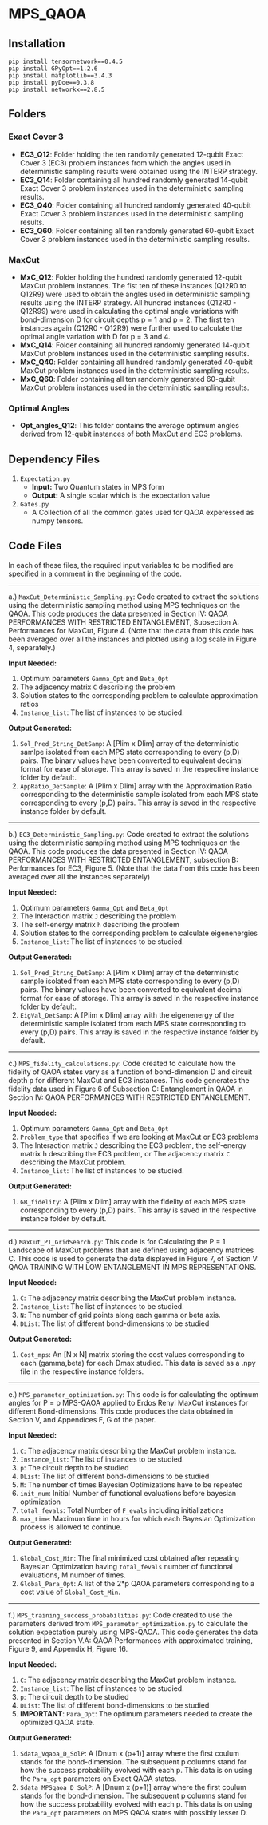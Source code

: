 # MPS_QAOA

## Installation
    pip install tensornetwork==0.4.5
    pip install GPyOpt==1.2.6
    pip install matplotlib==3.4.3
    pip install pyDoe==0.3.8
    pip install networkx==2.8.5

## Folders
### Exact Cover 3
- **EC3_Q12**: Folder holding the ten randomly generated 12-qubit Exact Cover 3 (EC3) problem instances from which the angles used in deterministic sampling results were obtained using the INTERP strategy.
- **EC3_Q14**: Folder containing all hundred randomly generated 14-qubit Exact Cover 3 problem instances used in the deterministic sampling results.
- **EC3_Q40**: Folder containing all hundred randomly generated 40-qubit Exact Cover 3 problem instances used in the deterministic sampling results.
- **EC3_Q60**: Folder containing all ten randomly generated 60-qubit Exact Cover 3 problem instances used in the deterministic sampling results.

### MaxCut
- **MxC_Q12**: Folder holding the hundred randomly generated 12-qubit MaxCut problem instances. The fist ten of these instances (Q12R0 to Q12R9) were used to obtain the angles used in deterministic sampling results using the INTERP strategy. All hundred instances (Q12R0 - Q12R99) were used in calculating the optimal angle variations with bond-dimension D for circuit depths p = 1 and p = 2. The first ten instances again (Q12R0 - Q12R9) were further used to calculate the optimal angle variation with D for p = 3 and 4.
- **MxC_Q14**: Folder containing all hundred randomly generated 14-qubit MaxCut problem instances used in the deterministic sampling results.
- **MxC_Q40**: Folder containing all hundred randomly generated 40-qubit MaxCut problem instances used in the deterministic sampling results.
- **MxC_Q60**: Folder containing all ten randomly generated 60-qubit MaxCut problem instances used in the deterministic sampling results.

### Optimal Angles
- **Opt_angles_Q12**: This folder contains the average optimum angles derived from 12-qubit instances of both MaxCut and EC3 problems.

## Dependency Files
1. `Expectation.py` 
    * **Input:** Two Quantum states in MPS form
    * **Output:** A single scalar which is the expectation value
2. `Gates.py`
    * A Collection of all the common gates used for QAOA experessed as numpy tensors.

## Code Files

In each of these files, the required input variables to be modified are specified in a comment in the beginning of the code.

---

a.) `MaxCut_Deterministic_Sampling.py`: Code created to extract the solutions using the deterministic sampling method using MPS techniques on the QAOA. This code produces the data presented in Section IV: QAOA PERFORMANCES WITH RESTRICTED ENTANGLEMENT, Subsection A: Performances for MaxCut, Figure 4. (Note that the data from this code has been averaged over all the instances and plotted using a log scale in Figure 4, separately.)

**Input Needed:**
1. Optimum parameters `Gamma_Opt` and `Beta_Opt`
2. The adjacency matrix `C` describing the problem
3. Solution states to the corresponding problem to calculate approximation ratios
4. `Instance_list`: The list of instances to be studied.

**Output Generated:**
1. `Sol_Pred_String_DetSamp`: A [Plim x Dlim] array of the deterministic samlpe isolated from each MPS state corresponding to every (p,D) pairs. The binary values have been converted to equivalent decimal format for ease of storage. This array is saved in the respective instance folder by default.
2. `AppRatio_DetSample`: A [Plim x Dlim] array with the Approximation Ratio corresponding to the deterministic sample isolated from each MPS state corresponding to every (p,D) pairs. This array is saved in the respective instance folder by default.
---
b.) `EC3_Deterministic_Sampling.py`: Code created to extract the solutions using the deterministic sampling method using MPS techniques on the QAOA. This code produces the data presented in Section IV: QAOA PERFORMANCES WITH RESTRICTED ENTANGLEMENT, subsection B: Performances for EC3, Figure 5. (Note that the data from this code has been averaged over all the instances separately)

**Input Needed:**

1. Optimum parameters `Gamma_Opt` and `Beta_Opt`
2. The Interaction matrix `J` describing the problem
3. The self-energy matrix `h` describing the problem
4. Solution states to the corresponding problem to calculate eigenenergies
5. `Instance_list`: The list of instances to be studied.

**Output Generated:**

1. `Sol_Pred_String_DetSamp`: A [Plim x Dlim] array of the deterministic sample isolated from each MPS state corresponding to every (p,D) pairs. The binary values have been converted to equivalent decimal format for ease of storage. This array is saved in the respective instance folder by default.
2. `EigVal_DetSamp`: A [Plim x Dlim] array with the eigenenergy of the deterministic sample isolated from each MPS state corresponding to every (p,D) pairs. This array is saved in the respective instance folder by default.
---
c.) `MPS_fidelity_calculations.py`: Code created to calculate how the fidelity of QAOA states vary as a function of bond-dimension D and circuit depth p for different MaxCut and EC3 instances. This code generates the fidelity data used in Figure 6 of Subsection C: Entanglement in QAOA in Section IV: QAOA PERFORMANCES WITH RESTRICTED ENTANGLEMENT.

**Input Needed:**
1. Optimum parameters `Gamma_Opt` and `Beta_Opt`
2. `Problem_type` that specifies if we are looking at MaxCut or EC3 problems    
3. The Interaction matrix `J` describing the EC3 problem, the self-energy matrix h describing the EC3 problem, or The adjacency matrix `C` describing the MaxCut problem.
4. `Instance_list`: The list of instances to be studied.

**Output Generated:**
1. `GB_fidelity`: A [Plim x Dlim] array with the fidelity of each MPS state corresponding to every (p,D) pairs. This array is saved in the respective instance folder by default.
---
d.) `MaxCut_P1_GridSearch.py`: This code is for Calculating the P = 1 Landscape of MaxCut problems that are defined using adjacency matrices C. This code is used to generate the data displayed in Figure 7, of Section V: QAOA TRAINING WITH LOW ENTANGLEMENT IN MPS REPRESENTATIONS.

**Input Needed:**
1. `C`: The adjacency matrix describing the MaxCut problem instance.
2. `Instance_list`: The list of instances to be studied.
3. `N`: The number of grid points along each gamma or beta axis.
4. `DList`: The list of different bond-dimensions to be studied

**Output Generated:**
1. `Cost_mps`: An [N x N] matrix storing the cost values corresponding to each (gamma,beta) for each Dmax studied. This data is saved as a .npy file in the respective instance folders.
---
e.) `MPS_parameter_optimization.py`: This code is for calculating the optimum angles for P = p MPS-QAOA applied to Erdos Renyi MaxCut instances for different Bond-dimensions. This code produces the data obtained in Section V, and Appendices F, G of the paper.

**Input Needed:**
1. `C`: The adjacency matrix describing the MaxCut problem instance.
2. `Instance_list`: The list of instances to be studied.
3. `p`: The circuit depth to be studied
4. `DList`: The list of different bond-dimensions to be studied
5. `M`: The number of times Bayesian Optimizations have to be repeated
6. `init_num`: Initial Number of functional evaluations before bayesian optimization
7. `total_fevals`: Total Number of `F_evals` including initializations
8. `max_time`: Maximum time in hours for which each Bayesian Optimization process is allowed to continue.

**Output Generated:**
1. `Global_Cost_Min`: The final minimized cost obtained after repeating Bayesian Optimization having `total_fevals` number of functional evaluations, M number of times.
2. `Global_Para_Opt`: A list of the 2*p QAOA parameters corresponding to a cost value of `Global_Cost_Min`.
---
f.) `MPS_training_success_probabilities.py`: Code created to use the parameters derived from `MPS_parameter_optimization.py` to calculate the solution expectation purely using MPS-QAOA. This code generates the data presented in Section V.A: QAOA Performances with approximated training, Figure 9, and Appendix H, Figure 16.

**Input Needed:**
1. `C`: The adjacency matrix describing the MaxCut problem instance.
2. `Instance_list`: The list of instances to be studied.
3. `p`: The circuit depth to be studied
4. `DList`: The list of different bond-dimensions to be studied
5. **IMPORTANT**: `Para_Opt`: The optimum parameters needed to create the optimized QAOA state.

**Output Generated:**
1. `Sdata_Vqaoa_D_SolP`: A [Dnum x (p+1)] array where the first coulum stands for the bond-dimension. The subsequent p columns stand for how the success probability evolved with each p. This data is on using the `Para_opt` parameters on Exact QAOA states.
2. `Sdata_MPSqaoa_D_SolP`: A [Dnum x (p+1)] array where the first coulum stands for the bond-dimension. The subsequent p columns stand for how the success probability evolved with each p. This data is on using the `Para_opt` parameters on MPS QAOA states with possibly lesser D.
